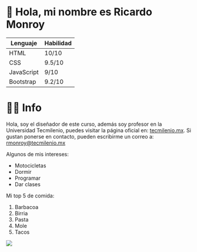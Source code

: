 # 👋 Hola, mi nombre es Ricardo Monroy

| Lenguaje   | Habilidad |
| ---------- | --------- |
| HTML       | 10/10     |
| CSS        | 9.5/10    |
| JavaScript | 9/10      |
| Bootstrap  | 9.2/10    |

# 🙍‍♂️ Info

Hola, soy el diseñador de este curso, además soy profesor en la Universidad Tecmilenio, puedes visitar la página oficial en: [tecmilenio.mx](https://tecmilenio.mx/es). Si gustan ponerse en contacto, pueden escribirme un correo a: [rmonroy@tecmilenio.mx](mailto:rmonroy@tecmilenio.mx)

Algunos de mis intereses:

- Motocicletas
- Dormir
- Programar
- Dar clases

Mi top 5 de comida:

1. Barbacoa
2. Birria
3. Pasta
4. Mole
5. Tacos

![](https://media.giphy.com/media/3LiHyLUJ3uRFu/giphy.gif)
